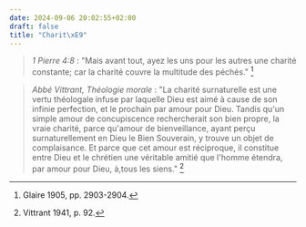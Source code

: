 ```yaml
---
date: 2024-09-06 20:02:55+02:00
draft: false
title: "Charit\xE9"
---
```





> *1 Pierre 4:8* : "Mais avant tout, ayez les uns pour les autres une charité constante; car la charité couvre la multitude des péchés." [^1]

[^1]: Glaire 1905, pp. 2903-2904.

> *Abbé Vittrant, Théologie morale* : "La charité surnaturelle est une vertu théologale infuse par laquelle Dieu est aimé à cause de son infinie perfection, et le prochain par amour pour Dieu. Tandis qu'un simple amour de concupiscence rechercherait son bien propre, la vraie charité, parce qu'amour de bienveillance, ayant perçu surnaturellement en Dieu le Bien Souverain, y trouve un objet de complaisance. Et parce que cet amour est réciproque, il constitue entre Dieu et le chrétien une véritable amitié que l'homme étendra, par amour pour Dieu, à,tous les siens." [^2]

[^2]: Vittrant 1941, p. 92.

